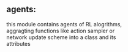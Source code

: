 ## agents:
this module contains agents of RL alogrithms,  
aggragting functions like action sampler or  
network update scheme into a class and its  
attributes
